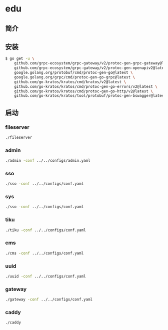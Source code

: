 # edu

## 简介

## 安装

``` bash
$ go get -u \
    github.com/grpc-ecosystem/grpc-gateway/v2/protoc-gen-grpc-gateway@latest \
    github.com/grpc-ecosystem/grpc-gateway/v2/protoc-gen-openapiv2@latest \
    google.golang.org/protobuf/cmd/protoc-gen-go@latest \
    google.golang.org/grpc/cmd/protoc-gen-go-grpc@latest \
    github.com/go-kratos/kratos/cmd/kratos/v2@latest \
    github.com/go-kratos/kratos/cmd/protoc-gen-go-errors/v2@latest \
    github.com/go-kratos/kratos/cmd/protoc-gen-go-http/v2@latest \
    github.com/go-kratos/kratos/tool/protobuf/protoc-gen-bswagger@latest
```

## 启动

### fileserver

```bash
./fileserver
```

### admin

```bash
./admin -conf ../../configs/admin.yaml
```

### sso

```bash
./sso -conf ../../configs/conf.yaml
```

### sys

```bash
./sso -conf ../../configs/conf.yaml
```

### tiku

```bash
./tiku -conf ../../configs/conf.yaml
```

### cms

```bash
./cms -conf ../../configs/conf.yaml
```

### uuid

```bash
./uuid -conf ../../configs/conf.yaml
```

### gateway

```bash
./gateway -conf ../../configs/conf.yaml
```

### caddy

```bash
./caddy
```
